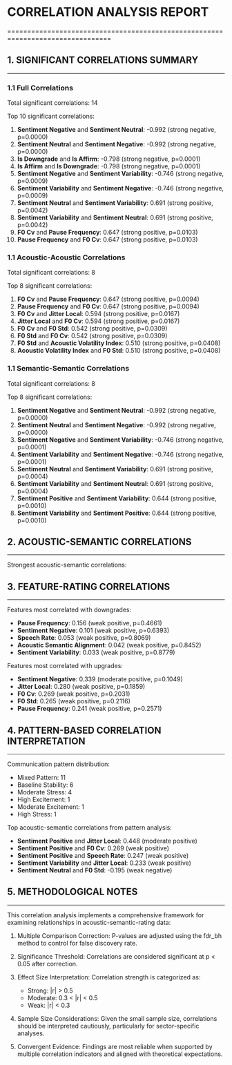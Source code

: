 # CORRELATION ANALYSIS REPORT
================================================================================

## 1. SIGNIFICANT CORRELATIONS SUMMARY
--------------------------------------------------

### 1.1 Full Correlations
Total significant correlations: 14

Top 10 significant correlations:
1. **Sentiment Negative** and **Sentiment Neutral**: -0.992 (strong negative, p=0.0000)
2. **Sentiment Neutral** and **Sentiment Negative**: -0.992 (strong negative, p=0.0000)
3. **Is Downgrade** and **Is Affirm**: -0.798 (strong negative, p=0.0001)
4. **Is Affirm** and **Is Downgrade**: -0.798 (strong negative, p=0.0001)
5. **Sentiment Negative** and **Sentiment Variability**: -0.746 (strong negative, p=0.0009)
6. **Sentiment Variability** and **Sentiment Negative**: -0.746 (strong negative, p=0.0009)
7. **Sentiment Neutral** and **Sentiment Variability**: 0.691 (strong positive, p=0.0042)
8. **Sentiment Variability** and **Sentiment Neutral**: 0.691 (strong positive, p=0.0042)
9. **F0 Cv** and **Pause Frequency**: 0.647 (strong positive, p=0.0103)
10. **Pause Frequency** and **F0 Cv**: 0.647 (strong positive, p=0.0103)

### 1.1 Acoustic-Acoustic Correlations
Total significant correlations: 8

Top 8 significant correlations:
1. **F0 Cv** and **Pause Frequency**: 0.647 (strong positive, p=0.0094)
2. **Pause Frequency** and **F0 Cv**: 0.647 (strong positive, p=0.0094)
3. **F0 Cv** and **Jitter Local**: 0.594 (strong positive, p=0.0167)
4. **Jitter Local** and **F0 Cv**: 0.594 (strong positive, p=0.0167)
5. **F0 Cv** and **F0 Std**: 0.542 (strong positive, p=0.0309)
6. **F0 Std** and **F0 Cv**: 0.542 (strong positive, p=0.0309)
7. **F0 Std** and **Acoustic Volatility Index**: 0.510 (strong positive, p=0.0408)
8. **Acoustic Volatility Index** and **F0 Std**: 0.510 (strong positive, p=0.0408)

### 1.1 Semantic-Semantic Correlations
Total significant correlations: 8

Top 8 significant correlations:
1. **Sentiment Negative** and **Sentiment Neutral**: -0.992 (strong negative, p=0.0000)
2. **Sentiment Neutral** and **Sentiment Negative**: -0.992 (strong negative, p=0.0000)
3. **Sentiment Negative** and **Sentiment Variability**: -0.746 (strong negative, p=0.0001)
4. **Sentiment Variability** and **Sentiment Negative**: -0.746 (strong negative, p=0.0001)
5. **Sentiment Neutral** and **Sentiment Variability**: 0.691 (strong positive, p=0.0004)
6. **Sentiment Variability** and **Sentiment Neutral**: 0.691 (strong positive, p=0.0004)
7. **Sentiment Positive** and **Sentiment Variability**: 0.644 (strong positive, p=0.0010)
8. **Sentiment Variability** and **Sentiment Positive**: 0.644 (strong positive, p=0.0010)

## 2. ACOUSTIC-SEMANTIC CORRELATIONS
--------------------------------------------------

Strongest acoustic-semantic correlations:

## 3. FEATURE-RATING CORRELATIONS
--------------------------------------------------

Features most correlated with downgrades:
- **Pause Frequency**: 0.156 (weak positive, p=0.4661)
- **Sentiment Negative**: 0.101 (weak positive, p=0.6393)
- **Speech Rate**: 0.053 (weak positive, p=0.8069)
- **Acoustic Semantic Alignment**: 0.042 (weak positive, p=0.8452)
- **Sentiment Variability**: 0.033 (weak positive, p=0.8779)

Features most correlated with upgrades:
- **Sentiment Negative**: 0.339 (moderate positive, p=0.1049)
- **Jitter Local**: 0.280 (weak positive, p=0.1859)
- **F0 Cv**: 0.269 (weak positive, p=0.2031)
- **F0 Std**: 0.265 (weak positive, p=0.2116)
- **Pause Frequency**: 0.241 (weak positive, p=0.2571)

## 4. PATTERN-BASED CORRELATION INTERPRETATION
--------------------------------------------------

Communication pattern distribution:
- Mixed Pattern: 11
- Baseline Stability: 6
- Moderate Stress: 4
- High Excitement: 1
- Moderate Excitement: 1
- High Stress: 1

Top acoustic-semantic correlations from pattern analysis:
- **Sentiment Positive** and **Jitter Local**: 0.448 (moderate positive)
- **Sentiment Positive** and **F0 Cv**: 0.269 (weak positive)
- **Sentiment Positive** and **Speech Rate**: 0.247 (weak positive)
- **Sentiment Variability** and **Jitter Local**: 0.233 (weak positive)
- **Sentiment Neutral** and **F0 Std**: -0.195 (weak negative)

## 5. METHODOLOGICAL NOTES
--------------------------------------------------

This correlation analysis implements a comprehensive framework for examining relationships in acoustic-semantic-rating data:

1. Multiple Comparison Correction: P-values are adjusted using the fdr_bh method to control for false discovery rate.

2. Significance Threshold: Correlations are considered significant at p < 0.05 after correction.

3. Effect Size Interpretation: Correlation strength is categorized as:
   - Strong: |r| > 0.5
   - Moderate: 0.3 < |r| < 0.5
   - Weak: |r| < 0.3

4. Sample Size Considerations: Given the small sample size, correlations should be interpreted cautiously, particularly for sector-specific analyses.

5. Convergent Evidence: Findings are most reliable when supported by multiple correlation indicators and aligned with theoretical expectations.
